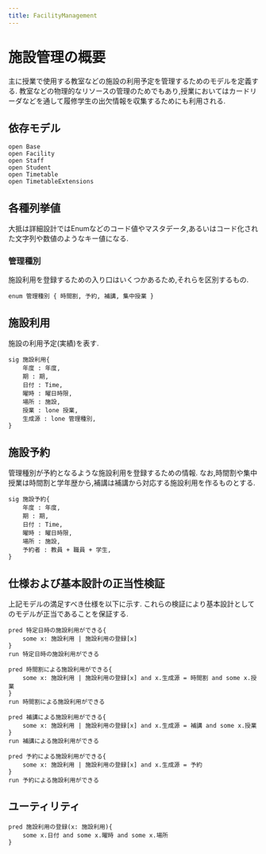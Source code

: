 ```yaml
---
title: FacilityManagement
---
```


# 施設管理の概要

主に授業で使用する教室などの施設の利用予定を管理するためのモデルを定義する.
教室などの物理的なリソースの管理のためでもあり,授業においてはカードリーダなどを通して履修学生の出欠情報を収集するためにも利用される.

## 依存モデル

```alloy
open Base
open Facility
open Staff
open Student
open Timetable
open TimetableExtensions
```

## 各種列挙値

大抵は詳細設計ではEnumなどのコード値やマスタデータ,あるいはコード化された文字列や数値のようなキー値になる.

### 管理種別

施設利用を登録するための入り口はいくつかあるため,それらを区別するもの.

```alloy
enum 管理種別 { 時間割, 予約, 補講, 集中授業 }
```

## 施設利用

施設の利用予定(実績)を表す.

```alloy
sig 施設利用{
	年度 : 年度,
	期 : 期,
	日付 : Time,
	曜時 : 曜日時限,
	場所 : 施設,
	授業 : lone 授業,
	生成源 : lone 管理種別,
}
```

## 施設予約

管理種別が予約となるような施設利用を登録するための情報.
なお,時間割や集中授業は時間割と学年歴から,補講は補講から対応する施設利用を作るものとする.

```alloy
sig 施設予約{
	年度 : 年度,
	期 : 期,
	日付 : Time,
	曜時 : 曜日時限,
	場所 : 施設,
	予約者 : 教員 + 職員 + 学生,
}
```

## 仕様および基本設計の正当性検証

上記モデルの満足すべき仕様を以下に示す.
これらの検証により基本設計としてのモデルが正当であることを保証する.

```alloy
pred 特定日時の施設利用ができる{
	some x: 施設利用 | 施設利用の登録[x]
}
run 特定日時の施設利用ができる

pred 時間割による施設利用ができる{
	some x: 施設利用 | 施設利用の登録[x] and x.生成源 = 時間割 and some x.授業
}
run 時間割による施設利用ができる

pred 補講による施設利用ができる{
	some x: 施設利用 | 施設利用の登録[x] and x.生成源 = 補講 and some x.授業
}
run 補講による施設利用ができる

pred 予約による施設利用ができる{
	some x: 施設利用 | 施設利用の登録[x] and x.生成源 = 予約
}
run 予約による施設利用ができる

```

## ユーティリティ

```alloy
pred 施設利用の登録(x: 施設利用){
	some x.日付 and some x.曜時 and some x.場所
}
```
